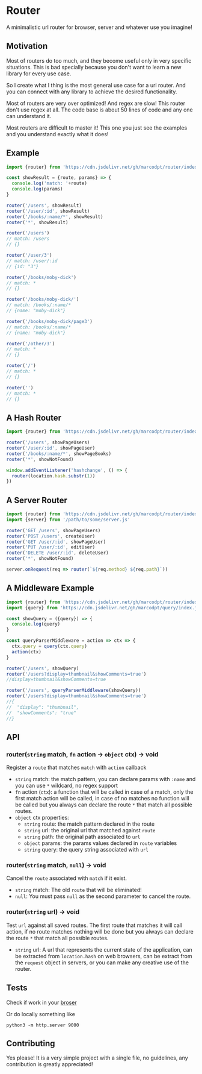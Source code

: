 # Router
A minimalistic url router for browser, server and whatever use you imagine!

## Motivation
Most of routers do too much, and they become useful only in very specific situations. This is bad specially because you don't want to learn a new library for every use case. 

So I create what I thing is the most general use case for a url router. And you can connect with any library to achieve the desired functionality.

Most of routers are very over optimized! And regex are slow! This router don't use regex at all. The code base is about 50 lines of code and any one can understand it.

Most routers are difficult to master it! This one you just see the examples and you understand exactly what it does!

## Example
```js
import {router} from 'https://cdn.jsdelivr.net/gh/marcodpt/router/index.js'

const showResult = {route, params} => {
  console.log('match: '+route)
  console.log(params)
}

router('/users', showResult)
router('/user/:id', showResult)
router('/books/:name/*', showResult)
router('*', showResult)

router('/users')
// match: /users
// {}

router('/user/3')
// match: /user/:id
// {id: "3"}

router('/books/moby-dick')
// match: *
// {}

router('/books/moby-dick/')
// match: /books/:name/*
// {name: "moby-dick"}

router('/books/moby-dick/page3')
// match: /books/:name/*
// {name: "moby-dick"}

router('/other/3')
// match: *
// {}

router('/')
// match: *
// {}

router('')
// match: *
// {}
```

## A Hash Router
```js
import {router} from 'https://cdn.jsdelivr.net/gh/marcodpt/router/index.js'

router('/users', showPageUsers)
router('/user/:id', showPageUser)
router('/books/:name/*', showPageBooks)
router('*', showNotFound)

window.addEventListener('hashchange', () => {
  router(location.hash.substr(1))
})
```

## A Server Router
```js
import {router} from 'https://cdn.jsdelivr.net/gh/marcodpt/router/index.js'
import {server} from '/path/to/some/server.js'

router('GET /users', showPageUsers)
router('POST /users', createUser)
router('GET /user/:id', showPageUser)
router('PUT /user/:id', editUser)
router('DELETE /user/:id', deleteUser)
router('*', showNotFound)

server.onRequest(req => router(`${req.method} ${req.path}`))
```

## A Middleware Example
```js
import {router} from 'https://cdn.jsdelivr.net/gh/marcodpt/router/index.js'
import {query} from 'https://cdn.jsdelivr.net/gh/marcodpt/query/index.js'

const showQuery = ({query}) => {
  console.log(query)
}

const queryParserMiddleware = action => ctx => {
  ctx.query = query(ctx.query)
  action(ctx)
}

router('/users', showQuery)
router('/users?display=thumbnail&showComments=true')
//display=thumbnail&showComments=true

router('/users', queryParserMiddleware(showQuery))
router('/users?display=thumbnail&showComments=true')
//{
//  "display": "thumbnail",
//  "showComments": "true"
//}
```

## API
### router(`string` match, `fn` action -> `object` ctx) -> void
Register a `route` that matches `match` with `action` callback
 - `string` match: the match pattern, you can declare params with `:name` and you can use `*` wildcard, no regex support 
 - `fn` action (`ctx`): a function that will be called in case of a match, only the first match action will be called, in case of no matches no function will be called but you always can declare the route `*` that match all possible routes.
 - `object` ctx properties:
   - `string` route: the match pattern declared in the route
   - `string` url: the original url that matched against `route`
   - `string` path: the original path associated to `url`
   - `object` params: the params values declared in `route` variables
   - `string` query: the query string associated with `url`

### router(`string` match, `null`) -> void
Cancel the `route` associated with `match` if it exist.
 - `string` match: The old `route` that will be eliminated!
 - `null`: You must pass `null` as the second parameter to cancel the route.

### router(`string` url) -> void
Test `url` against all saved routes. The first route that matches it will call action, if no route matches nothing will be done but you always can declare the route `*` that match all possible routes.
 - `string` url: A url that represents the current state of the application, can be extracted from `location.hash` on web browsers, can be extract from the `request` object in servers, or you can make any creative use of the router.

## Tests
Check if work in your [broser](https://marcodpt.github.io/router/)

Or do locally something like

```
python3 -m http.server 9000
```

## Contributing
Yes please! It is a very simple project with a single file, no guidelines, any
contribution is greatly appreciated!
